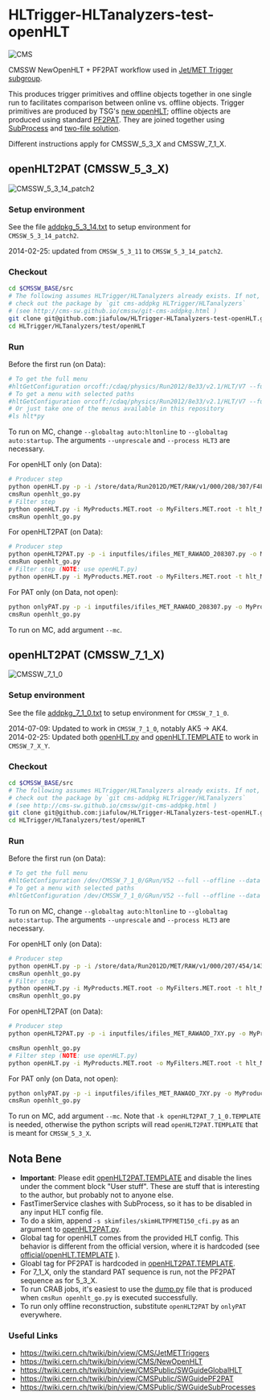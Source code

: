 HLTrigger-HLTanalyzers-test-openHLT
===================================

![CMS](http://jiafulow.github.io/VHbbAnalysis/css/CMS-BW-128x128.gif)

CMSSW NewOpenHLT + PF2PAT workflow used in [Jet/MET Trigger subgroup](https://twiki.cern.ch/twiki/bin/view/CMS/JetMETTriggers).

This produces trigger primitives and offline objects together in one single run to facilitates comparison between online vs. offline objects. Trigger primitives are produced by TSG's [new openHLT](https://twiki.cern.ch/twiki/bin/view/CMS/NewOpenHLT); offline objects are produced using standard [PF2PAT](https://twiki.cern.ch/twiki/bin/view/CMSPublic/SWGuidePF2PAT). They are joined together using [SubProcess](https://twiki.cern.ch/twiki/bin/view/CMSPublic/SWGuideSubProcesses) and [two-file solution](https://twiki.cern.ch/twiki/bin/view/CMSPublic/SWGuidePoolInputSources#Example_5_Merging_files_with_dif).

Different instructions apply for CMSSW_5_3_X and CMSSW_7_1_X.


openHLT2PAT (CMSSW_5_3_X)
-------------------------
![CMSSW_5_3_14_patch2](http://img.shields.io/badge/cmssw-v5.3.14--patch.2-blue.svg)

### Setup environment

See the file [addpkg_5_3_14.txt](addpkg_5_3_14.txt) to setup environment for `CMSSW_5_3_14_patch2`.

2014-02-25: updated from `CMSSW_5_3_11` to `CMSSW_5_3_14_patch2`.  

### Checkout

```sh
cd $CMSSW_BASE/src
# The following assumes HLTrigger/HLTanalyzers already exists. If not,
# check out the package by `git cms-addpkg HLTrigger/HLTanalyzers`
# (see http://cms-sw.github.io/cmssw/git-cms-addpkg.html )
git clone git@github.com:jiafulow/HLTrigger-HLTanalyzers-test-openHLT.git HLTrigger/HLTanalyzers/test/openHLT
cd HLTrigger/HLTanalyzers/test/openHLT
```

### Run

Before the first run (on Data):
```sh
# To get the full menu
#hltGetConfiguration orcoff:/cdaq/physics/Run2012/8e33/v2.1/HLT/V7 --full --offline --data --unprescale --no-output --process HLT3 --globaltag auto:hltonline > hlt.py
# To get a menu with selected paths
#hltGetConfiguration orcoff:/cdaq/physics/Run2012/8e33/v2.1/HLT/V7 --full --offline --data --unprescale --no-output --process HLT3 --globaltag auto:hltonline --path HLT_PFMET150_v7 > hlt_PFMET150.py
# Or just take one of the menus available in this repository
#ls hlt*py
```

To run on MC, change `--globaltag auto:hltonline` to `--globaltag auto:startup`. The arguments `--unprescale` and `--process HLT3` are necessary.

For openHLT only (on Data):
```sh
# Producer step
python openHLT.py -p -i /store/data/Run2012D/MET/RAW/v1/000/208/307/F4F98F29-9E3A-E211-8A78-003048F1C420.root -o MyProducts.MET.root -t hlt_MET.py -n 1000
cmsRun openhlt_go.py
# Filter step
python openHLT.py -i MyProducts.MET.root -o MyFilters.MET.root -t hlt_MET.py -n 1000
cmsRun openhlt_go.py
```

For openHLT2PAT (on Data):
```sh
# Producer step
python openHLT2PAT.py -p -i inputfiles/ifiles_MET_RAWAOD_208307.py -o MyProducts.MET.root -t hlt_MET.py -s skimfiles/skimHLTL1ETM40_cfi.py -n 1000
cmsRun openhlt_go.py
# Filter step (NOTE: use openHLT.py)
python openHLT.py -i MyProducts.MET.root -o MyFilters.MET.root -t hlt_MET.py -n 1000
```

For PAT only (on Data, not open):
```sh
python onlyPAT.py -p -i inputfiles/ifiles_MET_RAWAOD_208307.py -o MyProducts.MET.root -n 1000
cmsRun openhlt_go.py
```

To run on MC, add argument `--mc`.


openHLT2PAT (CMSSW_7_1_X)
-------------------------
![CMSSW_7_1_0](http://img.shields.io/badge/cmssw-v7.1.0-blue.svg)

### Setup environment

See the file [addpkg_7_1_0.txt](addpkg_7_1_0.txt) to setup environment for `CMSSW_7_1_0`.

2014-07-09: Updated to work in `CMSSW_7_1_0`, notably AK5 -> AK4.  
2014-02-25: Updated both [openHLT.py](openHLT.py) and [openHLT.TEMPLATE](openHLT.TEMPLATE) to work in `CMSSW_7_X_Y`.  

### Checkout

```sh
cd $CMSSW_BASE/src
# The following assumes HLTrigger/HLTanalyzers already exists. If not,
# check out the package by `git cms-addpkg HLTrigger/HLTanalyzers`
# (see http://cms-sw.github.io/cmssw/git-cms-addpkg.html )
git clone git@github.com:jiafulow/HLTrigger-HLTanalyzers-test-openHLT.git HLTrigger/HLTanalyzers/test/openHLT
cd HLTrigger/HLTanalyzers/test/openHLT
```

### Run

Before the first run (on Data):
```sh
# To get the full menu
#hltGetConfiguration /dev/CMSSW_7_1_0/GRun/V52 --full --offline --data --unprescale --no-output --process HLT3 --globaltag auto:hltonline_GRun > ! hlt_710_V52.py
# To get a menu with selected paths
#hltGetConfiguration /dev/CMSSW_7_1_0/GRun/V52 --full --offline --data --unprescale --no-output --process HLT3 --globaltag auto:hltonline_GRun --path HLT_PFMET150_v8 > ! hlt_PFMET150_710_V52.py
```

To run on MC, change `--globaltag auto:hltonline` to `--globaltag auto:startup`. The arguments `--unprescale` and `--process HLT3` are necessary.

For openHLT only (on Data):
```sh
# Producer step
python openHLT.py -p -i /store/data/Run2012D/MET/RAW/v1/000/207/454/143F6068-BB30-E211-B02B-003048D2C108.root -o MyProducts.MET.root -t hlt_MET_710_V52.py -n 100
cmsRun openhlt_go.py
# Filter step
python openHLT.py -i MyProducts.MET.root -o MyFilters.MET.root -t hlt_MET_710_V52.py -n 100
cmsRun openhlt_go.py
```

For openHLT2PAT (on Data):
```sh
# Producer step
python openHLT2PAT.py -p -i inputfiles/ifiles_MET_RAWAOD_7XY.py -o MyProducts.MET.root -t hlt_MET_710_V52.py -k openHLT2PAT_7_1_0.TEMPLATE -n 100

cmsRun openhlt_go.py
# Filter step (NOTE: use openHLT.py)
python openHLT.py -i MyProducts.MET.root -o MyFilters.MET.root -t hlt_MET_710_V52.py -n 100
```

For PAT only (on Data, not open):
```sh
python onlyPAT.py -p -i inputfiles/ifiles_MET_RAWAOD_7XY.py -o MyProducts.MET.root -k openHLT2PAT_7_1_0.TEMPLATE -n 1000
cmsRun openhlt_go.py
```

To run on MC, add argument `--mc`. Note that `-k openHLT2PAT_7_1_0.TEMPLATE` is needed, otherwise the python scripts will read `openHLT2PAT.TEMPLATE` that is meant for `CMSSW_5_3_X`.


## Nota Bene

- **Important**: Please edit [openHLT2PAT.TEMPLATE](openHLT2PAT.TEMPLATE) and disable the lines under the comment block "User stuff". These are stuff that is interesting to the author, but probably not to anyone else.
- FastTimerService clashes with SubProcess, so it has to be disabled in any input HLT config file.
- To do a skim, append `-s skimfiles/skimHLTPFMET150_cfi.py` as an argument to [openHLT2PAT.py](openHLT2PAT.py).
- Global tag for openHLT comes from the provided HLT config. This behavior is different from the official version, where it is hardcoded (see [official/openHLT.TEMPLATE](official/openHLT.TEMPLATE) ).
- Gloabl tag for PF2PAT is hardcoded in [openHLT2PAT.TEMPLATE](openHLT2PAT.TEMPLATE).
- For 7_1_X, only the standard PAT sequence is run, not the PF2PAT sequence as for 5_3_X.
- To run CRAB jobs, it's easiest to use the [dump.py](dump.py) file that is produced when `cmsRun openhlt_go.py` is executed successfully.
- To run only offline reconstruction, substitute `openHLT2PAT` by `onlyPAT` everywhere.

### Useful Links

- https://twiki.cern.ch/twiki/bin/view/CMS/JetMETTriggers
- https://twiki.cern.ch/twiki/bin/view/CMS/NewOpenHLT
- https://twiki.cern.ch/twiki/bin/view/CMSPublic/SWGuideGlobalHLT
- https://twiki.cern.ch/twiki/bin/view/CMSPublic/SWGuidePF2PAT
- https://twiki.cern.ch/twiki/bin/view/CMSPublic/SWGuideSubProcesses

